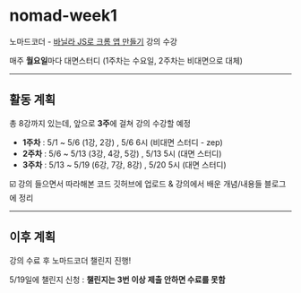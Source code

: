 # nomad-week1

노마드코더 - [바닐라 JS로 크롬 앱 만들기](https://nomadcoders.co/javascript-for-beginners) 강의 수강

매주 **월요일**마다 대면스터디 (1주차는 수요일, 2주차는 비대면으로 대체)

---
## 활동 계획

총 8강까지 있는데, 앞으로 **3주**에 걸쳐 강의 수강할 예정

- **1주차** : 5/1 ~ 5/6 (1강, 2강) , 5/6 6시 (비대면 스터디 - zep)
- **2주차** : 5/6 ~ 5/13 (3강, 4강, 5강) , 5/13 5시 (대면 스터디)
- **3주차** : 5/13 ~ 5/19 (6강, 7강, 8강) , 5/20 5시 (대면 스터디)

☑️ 강의 들으면서 따라해본 코드 깃허브에 업로드 & 강의에서 배운 개념/내용들 블로그에 정리

---
## 이후 계획

강의 수료 후 노마드코더 챌린지 진행!

5/19일에 챌린지 신청 : **챌린지는 3번 이상 제출 안하면 수료를 못함**
